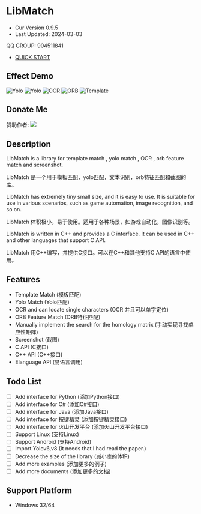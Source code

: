# LibMatch

- Cur Version 0.9.5
- Last Updated: 2024-03-03

QQ GROUP: 904511841

- [QUICK START](usage.md)

## Effect Demo

![Yolo](./assets/2.png)
![Yolo](./assets/3.png)
![OCR](./assets/4.png)
![ORB](./assets/5.png)
![Template](./assets/6.png)

## Donate Me

赞助作者: ![](./assets/1.jpg)


## Description

LibMatch is a library for template match , yolo match , OCR , orb feature match and screenshot.

LibMatch 是一个用于模板匹配，yolo匹配，文本识别，orb特征匹配和截图的库。

LibMatch has extremely tiny small size, and it is easy to use. It is suitable for use in various scenarios, such as game automation, image recognition, and so on.

LibMatch 体积极小，易于使用。适用于各种场景，如游戏自动化，图像识别等。

LibMatch is written in C++ and provides a C interface. It can be used in C++ and other languages that support C API.

LibMatch 用C++编写，并提供C接口。可以在C++和其他支持C API的语言中使用。

## Features

- Template Match (模板匹配)
- Yolo Match (Yolo匹配)
- OCR and can locate single characters (OCR 并且可以单字定位)
- ORB Feature Match (ORB特征匹配)
- Manually implement the search for the homology matrix (手动实现寻找单应性矩阵)
- Screenshot (截图)
- C API (C接口)
- C++ API (C++接口)
- Elanguage API (易语言调用)

## Todo List

- [ ] Add interface for Python (添加Python接口)
- [ ] Add interface for C# (添加C#接口)
- [ ] Add interface for Java (添加Java接口)
- [ ] Add interface for 按键精灵 (添加按键精灵接口)
- [ ] Add interface for 火山开发平台 (添加火山开发平台接口)
- [ ] Support Linux (支持Linux)
- [ ] Support Android (支持Android)
- [ ] Import Yolov6,v8 (It needs that I had read the paper.)
- [ ] Decrease the size of the library (减小库的体积)
- [ ] Add more examples (添加更多的例子)
- [ ] Add more documents (添加更多的文档)

## Support Platform

- Windows 32/64



